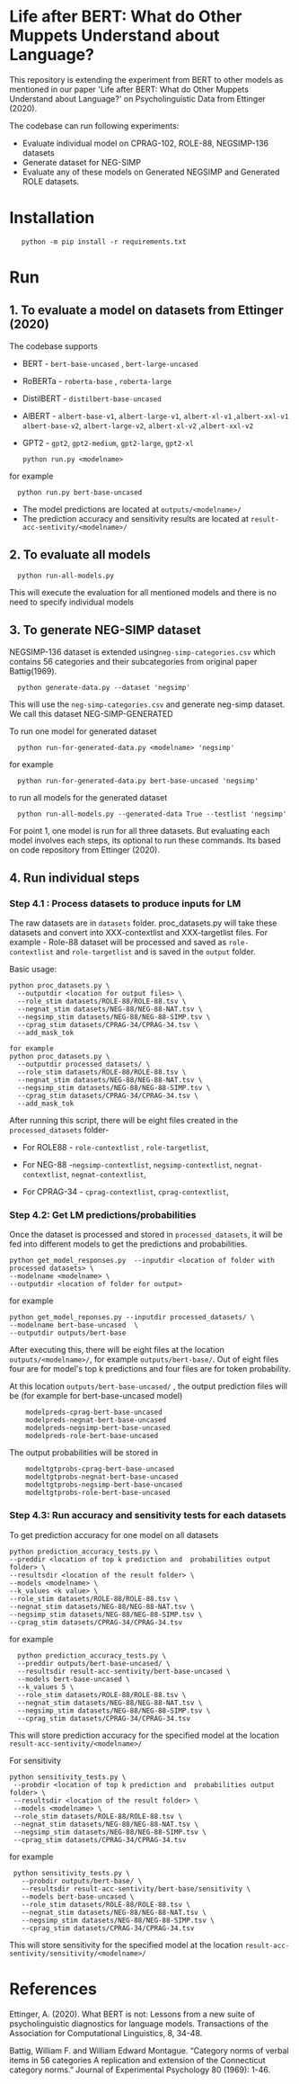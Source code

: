 # Life after BERT: What do Other Muppets Understand about Language? 

This repository is extending the experiment from BERT to other models as mentioned in our paper 'Life after BERT: What do Other Muppets Understand about Language?' on Psycholinguistic Data from Ettinger (2020).

The codebase can run following experiments:
- Evaluate individual model on CPRAG-102, ROLE-88, NEGSIMP-136 datasets
- Generate dataset for NEG-SIMP 
- Evaluate any of these models on Generated NEGSIMP and Generated ROLE datasets.


# Installation

       python -m pip install -r requirements.txt

# Run

## 1. To evaluate a model on datasets from Ettinger (2020)

The codebase supports
- BERT - `bert-base-uncased` , `bert-large-uncased`
- RoBERTa -  `roberta-base` , `roberta-large`
- DistilBERT - `distilbert-base-uncased`
- AlBERT - `albert-base-v1`, `albert-large-v1`, `albert-xl-v1` ,`albert-xxl-v1`
          `albert-base-v2`, `albert-large-v2`, `albert-xl-v2` ,`albert-xxl-v2`
- GPT2 - `gpt2`, `gpt2-medium`, `gpt2-large`, `gpt2-xl`


      python run.py <modelname>

for example

      python run.py bert-base-uncased

- The model predictions are located at `outputs/<modelname>/`
- The prediction accuracy and sensitivity results are located at `result-acc-sentivity/<modelname>/`
  

## 2. To evaluate all models 
      python run-all-models.py

This will execute the evaluation for all mentioned models and there is no need to specify individual models

## 3. To generate NEG-SIMP dataset

NEGSIMP-136 dataset is extended using```neg-simp-categories.csv``` which contains 56 categories and their subcategories from original paper Battig(1969). 

      python generate-data.py --dataset 'negsimp'

This will use the ```neg-simp-categories.csv``` and generate neg-simp dataset. We call this dataset NEG-SIMP-GENERATED

To run one model for generated dataset 

      python run-for-generated-data.py <modelname> 'negsimp'

for example

      python run-for-generated-data.py bert-base-uncased 'negsimp'

to run all models for the generated dataset

      python run-all-models.py --generated-data True --testlist 'negsimp'

 
For point 1, one model is run for all three datasets. But evaluating each model involves each steps, its optional to run these commands. Its based on code repository from Ettinger (2020).

## 4. Run individual steps
### Step 4.1 : Process datasets to produce inputs for LM

The raw datasets are in `datasets` folder. proc_datasets.py will take these datasets and convert into XXX-contextlist and XXX-targetlist files. For example - Role-88 dataset will be processed and saved as `role-contextlist` and `role-targetlist`  and is saved in the `output` folder.

Basic usage:
```
python proc_datasets.py \
  --outputdir <location for output files> \
  --role_stim datasets/ROLE-88/ROLE-88.tsv \
  --negnat_stim datasets/NEG-88/NEG-88-NAT.tsv \
  --negsimp_stim datasets/NEG-88/NEG-88-SIMP.tsv \
  --cprag_stim datasets/CPRAG-34/CPRAG-34.tsv \
  --add_mask_tok

for example
python proc_datasets.py \
  --outputdir processed_datasets/ \
  --role_stim datasets/ROLE-88/ROLE-88.tsv \
  --negnat_stim datasets/NEG-88/NEG-88-NAT.tsv \
  --negsimp_stim datasets/NEG-88/NEG-88-SIMP.tsv \
  --cprag_stim datasets/CPRAG-34/CPRAG-34.tsv \
  --add_mask_tok

```

After running this script, there will be eight files created in the `processed_datasets` folder-

- For ROLE88 - `role-contextlist` , `role-targetlist`, 

- For NEG-88 -`negsimp-contextlist`, `negsimp-contextlist`,  `negnat-contextlist`, `negnat-contextlist`, 

- For CPRAG-34 - `cprag-contextlist`, `cprag-contextlist`, 


### Step 4.2: Get LM predictions/probabilities

Once the dataset is processed and stored in `processed_datasets`, it will be fed into different models to get the predictions and probabilities.

```
python get_model_responses.py  --inputdir <location of folder with processed datasets> \
--modelname <modelname> \
--outputdir <location of folder for output>
```
 for example
 ```
 python get_model_reponses.py --inputdir processed_datasets/ \
 --modelname bert-base-uncased  \
 --outputdir outputs/bert-base
 ```

After executing this, there will be eight files at the location `outputs/<modelname>/`, for example  `outputs/bert-base/`. Out of eight files four are for model's top k predictions and four files are for token probability.   

At this location `outputs/bert-base-uncased/` , the output prediction files will be (for example for bert-base-uncased model)

        modelpreds-cprag-bert-base-uncased  
        modelpreds-negnat-bert-base-uncased 
        modelpreds-negsimp-bert-base-uncased 
        modelpreds-role-bert-base-uncased 

The output probabilities will be stored in 

        modeltgtprobs-cprag-bert-base-uncased
        modeltgtprobs-negnat-bert-base-uncased
        modeltgtprobs-negsimp-bert-base-uncased
        modeltgtprobs-role-bert-base-uncased

 

### Step 4.3: Run accuracy and sensitivity tests for each datasets

To get prediction accuracy for one model on all datasets

    python prediction_accuracy_tests.py \
    --preddir <location of top k prediction and  probabilities output folder> \
    --resultsdir <location of the result folder> \
    --models <modelname> \
    --k_values <k value> \
    --role_stim datasets/ROLE-88/ROLE-88.tsv \
    --negnat_stim datasets/NEG-88/NEG-88-NAT.tsv \
    --negsimp_stim datasets/NEG-88/NEG-88-SIMP.tsv \
    --cprag_stim datasets/CPRAG-34/CPRAG-34.tsv

for example

      python prediction_accuracy_tests.py \
      --preddir outputs/bert-base-uncased/ \
      --resultsdir result-acc-sentivity/bert-base-uncased \
      --models bert-base-uncased \
      --k_values 5 \
      --role_stim datasets/ROLE-88/ROLE-88.tsv \
      --negnat_stim datasets/NEG-88/NEG-88-NAT.tsv \
      --negsimp_stim datasets/NEG-88/NEG-88-SIMP.tsv \
      --cprag_stim datasets/CPRAG-34/CPRAG-34.tsv

This will store prediction accuracy for the specified model at the location `result-acc-sentivity/<modelname>/`


  For sensitivity

   ```
  python sensitivity_tests.py \
    --probdir <location of top k prediction and  probabilities output folder> \
    --resultsdir <location of the result folder> \
    --models <modelname> \
    --role_stim datasets/ROLE-88/ROLE-88.tsv \
    --negnat_stim datasets/NEG-88/NEG-88-NAT.tsv \
    --negsimp_stim datasets/NEG-88/NEG-88-SIMP.tsv \
    --cprag_stim datasets/CPRAG-34/CPRAG-34.tsv
  ``` 
for example
 ```
  python sensitivity_tests.py \
    --probdir outputs/bert-base/ \
    --resultsdir result-acc-sentivity/bert-base/sensitivity \
    --models bert-base-uncased \
    --role_stim datasets/ROLE-88/ROLE-88.tsv \
    --negnat_stim datasets/NEG-88/NEG-88-NAT.tsv \
    --negsimp_stim datasets/NEG-88/NEG-88-SIMP.tsv \
    --cprag_stim datasets/CPRAG-34/CPRAG-34.tsv
  ``` 

This will store sensitivity for the specified model at the location `result-acc-sentivity/sensitivity/<modelname>/`


  # References
Ettinger, A. (2020). What BERT is not: Lessons from a new suite of psycholinguistic diagnostics for language models. Transactions of the Association for Computational Linguistics, 8, 34-48.

Battig, William F. and William Edward Montague. “Category norms of verbal items in 56 categories A replication and extension of the Connecticut category norms.” Journal of Experimental Psychology 80 (1969): 1-46.
